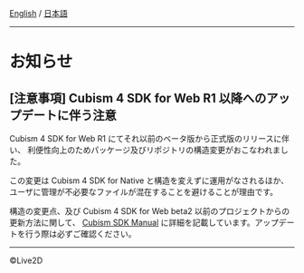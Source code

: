 [English](NOTICE.md) / [日本語](NOTICE.ja.md)

---

# お知らせ

## [注意事項] Cubism 4 SDK for Web R1 以降へのアップデートに伴う注意

Cubism 4 SDK for Web R1 にてそれ以前のベータ版から正式版のリリースに伴い、
利便性向上のためパッケージ及びリポジトリの構造変更がおこなわれました。

この変更は Cubism 4 SDK for Native と構造を変えずに運用がなされるほか、
ユーザに管理が不必要なファイルが混在することを避けることが理由です。

構造の変更点、及び Cubism 4 SDK for Web beta2 以前のプロジェクトからの更新方法に関して、
[Cubism SDK Manual] に詳細を記載しています。アップデートを行う際は必ずご確認ください。

[Cubism SDK Manual]: https://docs.live2d.com/cubism-sdk-manual/warning-for-cubism4-web-r1-update/

---

©Live2D
